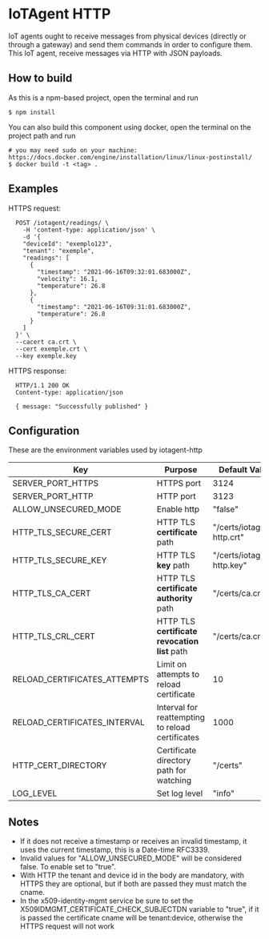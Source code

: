 # IoTAgent HTTP

IoT agents ought to receive messages from physical devices (directly or through a gateway) and send them commands in order to configure them. This IoT agent, receive messages via HTTP with JSON payloads.

## How to build

As this is a npm-based project, open the terminal and run

```
$ npm install
```

You can also build this component using docker, open the terminal on the project path and run

```
# you may need sudo on your machine: https://docs.docker.com/engine/installation/linux/linux-postinstall/
$ docker build -t <tag> .
```

## Examples

HTTPS request:

```HTTP
  POST /iotagent/readings/ \
    -H 'content-type: application/json' \
    -d '{
    "deviceId": "exemplo123",
    "tenant": "exemple",
    "readings": [
      {
        "timestamp": "2021-06-16T09:32:01.683000Z",
        "velocity": 16.1,
        "temperature": 26.8
      },
      {
        "timestamp": "2021-06-16T09:31:01.683000Z",
        "temperature": 26.8
      }
    ]
  }' \
  --cacert ca.crt \
  --cert exemple.crt \
  --key exemple.key
```

HTTPS response:

```HTTP
  HTTP/1.1 200 OK
  Content-type: application/json

  { message: "Successfully published" }
```

## Configuration

These are the environment variables used by iotagent-http

| Key                          | Purpose                                          | Default Value              |
| ---------------------------- | ------------------------------------------------ | -------------------------- |
| SERVER_PORT_HTTPS            | HTTPS port                                       | 3124                       |
| SERVER_PORT_HTTP             | HTTP port                                        | 3123                       |
| ALLOW_UNSECURED_MODE         | Enable http                                      | "false"                    |
| HTTP_TLS_SECURE_CERT         | HTTP TLS **certificate** path                    | "/certs/iotagent-http.crt" |
| HTTP_TLS_SECURE_KEY          | HTTP TLS **key** path                            | "/certs/iotagent-http.key" |
| HTTP_TLS_CA_CERT             | HTTP TLS **certificate authority** path          | "/certs/ca.crt"            |
| HTTP_TLS_CRL_CERT            | HTTP TLS **certificate revocation list** path    | "/certs/ca.crl"            |
| RELOAD_CERTIFICATES_ATTEMPTS | Limit on attempts to reload certificate          | 10                         |
| RELOAD_CERTIFICATES_INTERVAL | Interval for reattempting to reload certificates | 1000                       |
| HTTP_CERT_DIRECTORY          | Certificate directory path for watching          | "/certs"                   |
| LOG_LEVEL                    | Set log level                                    | "info"                     |

## Notes

- If it does not receive a timestamp or receives an invalid timestamp, it uses the current timestamp, this is a Date-time RFC3339.
- Invalid values ​​for "ALLOW_UNSECURED_MODE" will be considered false. To enable set to "true".
- With HTTP the tenant and device id in the body are mandatory, with HTTPS they are optional, but if both are passed they must match the cname.
- In the x509-identity-mgmt service be sure to set the X509IDMGMT_CERTIFICATE_CHECK_SUBJECTDN variable to "true", if it is passed the certificate cname will be tenant:device, otherwise the HTTPS request will not work

